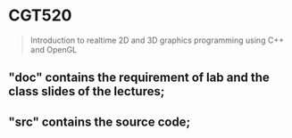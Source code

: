 # CGT520
> Introduction to realtime 2D and 3D graphics programming using C++ and OpenGL

## "doc" contains the requirement of lab and the class slides of the lectures;
## "src" contains the source code;
